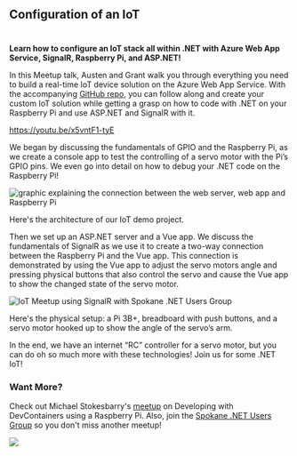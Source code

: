 

## Configuration of an IoT
#
**Learn how to configure an IoT stack all within .NET with Azure Web App Service, SignalR, Raspberry Pi, and ASP.NET!**

In this Meetup talk, Austen and Grant walk you through everything you need to build a real-time IoT device solution on the Azure Web App Service. With the accompanying [GitHub repo](https://github.com/IntelliTect-Samples/RaspiDotNetIoT), you can follow along and create your custom IoT solution while getting a grasp on how to code with .NET on your Raspberry Pi and use ASP.NET and SignalR with it.

https://youtu.be/x5vntF1-tyE

We began by discussing the fundamentals of GPIO and the Raspberry Pi, as we create a console app to test the controlling of a servo motor with the Pi’s GPIO pins. We even go into detail on how to debug your .NET code on the Raspberry Pi!

![graphic explaining the connection between the web server, web app and Raspberry Pi](https://intellitect.com/wp-content/uploads/2021/06/IoT-Meetup-1.png "Video: Real-Time IoT with .NET and Raspberry Pi")

Here's the architecture of our IoT demo project.

Then we set up an ASP.NET server and a Vue app. We discuss the fundamentals of SignalR as we use it to create a two-way connection between the Raspberry Pi and the Vue app. This connection is demonstrated by using the Vue app to adjust the servo motors angle and pressing physical buttons that also control the servo and cause the Vue app to show the changed state of the servo motor.

![IoT Meetup using SignalR with Spokane .NET Users Group](https://intellitect.com/wp-content/uploads/2021/06/IoT-Meetup-2.png "Video: Real-Time IoT with .NET and Raspberry Pi")

Here's the physical setup: a Pi 3B+, breadboard with push buttons, and a servo motor hooked up to show the angle of the servo’s arm.

In the end, we have an internet “RC” controller for a servo motor, but you can do oh so much more with these technologies! Join us for some .NET IoT!

### Want More?

Check out Michael Stokesbarry's [meetup](/video-devcontainers/) on Developing with DevContainers using a Raspberry Pi. Also, join the [Spokane .NET Users Group](https://www.meetup.com/Spokane-DevOps-Meetup/) so you don't miss another meetup!

![](https://intellitect.com/wp-content/uploads/2021/04/Blog-job-ad-1024x127.png)
